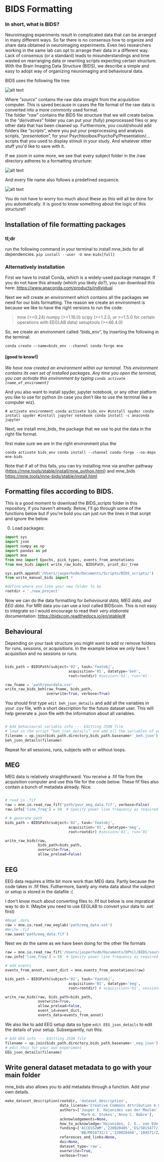 # BIDS Formatting
### In short, what is BIDS?
Neuroimaging experiments result in complicated data that can be arranged in many different ways. So far there is no consensus how to organize and share data obtained in neuroimaging experiments. Even two researchers working in the same lab can opt to arrange their data in a different way. Lack of consensus (or a standard) leads to misunderstandings and time wasted on rearranging data or rewriting scripts expecting certain structure. With the Brain Imaging Data Structure (BIDS), we describe a simple and easy to adopt way of organizing neuroimaging and behavioural data.


BIDS uses the following file tree:

![alt text](https://github.com/jasperhajonides/bids_brognition/blob/main/ims/bids_tree.png)

 
Where “*source*” contains the raw data straight from the acquisition computer. This is saved because in cases the file format of the raw data is converted into a more commonly used format.  
The folder “*raw*” contains the BIDS file structure that we will create below.
In the “*derivatives*” folder you can put your (fully) preprocessed files or any other data that has been cleaned up.
Furthermore, you could/should add folders like “*scripts*”, where you put your preprocessing and analysis scripts, “*presentation*”, for your Psychtoolbox/PsychoPy/Presentation/… scripts that you used to display stimuli in your study. And whatever other stuff you'd like to save with it.

If we zoom in some more, we see that every subject folder in the /raw directory adheres to a formatting structure:

![alt text](https://github.com/jasperhajonides/bids_brognition/blob/main/ims/data_types.png)

And every file name also follows a predefined sequence.

![alt text](https://github.com/jasperhajonides/bids_brognition/blob/main/ims/naming_structure.png)

You do not have to worry too much about these as this will all be done for you automatically. It is good to know something about the logic of this structure!!

## Installation of file formatting packages

### tl;dr
run the following command in your terminal to install mne_bids for all dependencies.
`pip install --user -U mne-bids[full]`

### Alternatively installation

First we have to install Conda, which is a widely-used package manager. If you do not have this already (which you likely do?), you can download this here: https://www.anaconda.com/products/individual 

Next we will create an environment which contains all the packages we need for our bids formatting. The reason we create an environment is because we like to have the right versions to run the code:

> mne (>=0.24)
> numpy (>=1.16.0)
> scipy (>=1.2.0, or >=1.5.0 for certain operations with EEGLAB data)
> setuptools (>=46.4.0)

So, we create an environment called “bids_env”, by inserting the following in the terminal:

`conda create –-name=bids_env --channel conda-forge mne`

#### [good to know!]
_We have now created an environment within our terminal. This environment contains its own set of installed packages. Any time you open the terminal, you can activate this environment by typing `conda activate [name_of_enviroment]`_


And you also want to install spyder, jupyter notebook, or any other platform you like to use for python (in case you don’t like to use the terminal like a computer wiz).

`# activate environment
conda activate bids_env
#install spyder
conda install spyder
#install jupyter notebook
conda install -c anaconda jupyter`

Next, we install mne_bids, the package that we use to put the data in the right file format.

first make sure we are in the right environment plus the  

`conda activate bids_env
conda install --channel conda-forge --no-deps mne-bids`


Note that if all of this fails, you can try installing mne via another pathway (https://mne.tools/stable/install/mne_python.html) and mne_bids https://mne.tools/mne-bids/stable/install.html



## Formatting files according to BIDS.

This is a good moment to download the BIDS_scripts folder in this repository, if you haven't already. Below, I'll go through some of the functions below but if you're bold you can just run the lines in that script and ignore the below.


0.	Load packages:

```python
import sys  
import json
import numpy as np
import pandas as pd
import mne
from mne import Epochs, pick_types, events_from_annotations
from mne_bids import write_raw_bids, BIDSPath, print_dir_tree

sys.path.append('/Users/jasperhvdm/Documents/Scripts/BIDS_scripts/')
from write_manual_bids import *

#define where you like your new folder to be
rootdir = './new_project'
```

Now we can do the data formatting for *behavioural data, MEG data, and EEG data*. For MRI data you can use a tool called BIDScoin. This is not easy to integrate so I would encourage to read their _very elaborate_ documentation: https://bidscoin.readthedocs.io/en/stable/#

## Behavioural
Depending on your task structure you might want to add or remove folders for runs, sessions, or acquisitions. In the example below we only have 1 acquisition and no sessions or runs. 

```python

bids_path = BIDSPath(subject='02', task='featobj',
                             acquisition='01', datatype='beh',
                             root=rootdir) #session='01', run='01'

raw_fname = 'path/yourdata.csv'
write_raw_bids_beh(raw_fname, bids_path,
                   overwrite=True, verbose=True)
```

You should first type `edit beh_json_details` and add all the variables in your .csv file, with a short description for the future dataset user.
This will help generate a .json file with the information about all variables.

```python

# Add behavioural variable info --- Editting JSON file
# load in the script “beh_json_details” and add all the variables of your task. 
filename = op.join(bids_path.directory,bids_path.basename+'_beh.json')
beh_json_details(filename)
```

Repeat for all sessions, runs, subjects with or without loops.


## MEG 

MEG data is relatively straightforward. You receive a .fif file from the acquisition computer and use this file for the code below.
These fif files also contain a bunch of metadata already. Nice. 

```python

# read in .fif
raw = mne.io.read_raw_fif('path/your_meg_data.fif', verbose=False)
raw.info['line_freq'] = 50  # Specify power line frequency as required by BIDS. probably correct already but just checking. 

# # generate path
bids_path = BIDSPath(subject='02', task='featobj',
                             acquisition='01', datatype='meg',
                             root=rootdir) #session='01', run='01'

write_raw_bids(raw, 
               bids_path=bids_path, 
               overwrite=True, 
               allow_preload=False)
```

## EEG

EEG data requires a little bit more work than MEG data. Partly because the code takes in .fif files. Futhermore, barely any meta data about the subject or setup is stored in the datafile :( 

I don't know much about converting files to .fif but below is one impratical way to do it. (Maybe you need to use EEGLAB to convert your data to .set first)

```python
#Read .data
raw = mne.io.read_raw_eeglab('path/eeg_data.set')
#Write .fif
raw.save('path/eeg_data.fif')
```

Next we do the same as we have been doing for the other file formats

```python
raw = mne.io.read_raw_fif('/Users/jasperhvdm/Documents/DPhil/BIDS/sourcedata/test_epo_04.fif', verbose=False)
raw.info['line_freq'] = 50  # Specify power line frequency as required by BIDS.

# add events
events_from_annot, event_dict = mne.events_from_annotations(raw)

bids_path = BIDSPath(subject='02', task='featobj',
                             acquisition='01', datatype='eeg',
                             root=rootdir) # acquisition='01', session='01', run='01'

write_raw_bids(raw, bids_path=bids_path, 
               overwrite=True, 
               allow_preload=False,
               event_id=event_dict,
               events_data=events_from_annot)
```
We also like to add EEG setup data so type `edit EEG_json_details` to edit the details of your setup.
Subsequently, run this:

```python
# Add EEG info --- Editting JSON file
filename = op.join(bids_path.directory,bids_path.basename+'_eeg.json')
# edit this for your own experiment
EEG_json_details(filename)
```

## Write general dataset metadata to go with your main folder

mne_bids also allows you to add metadata through a function. Add your own details.


```python
make_dataset_description(rootdir, 'dataset_description', 
                         data_license='Creative Commons Attribution 4.0 International License.',
                         authors=['Jasper E. Hajonides van der Meulen','Freek van Ede',
                                  'Mark G. Stokes','Anna C. Nobre'], 
                         acknowledgements=None, 
                         how_to_acknowledge='Hajonides, J. E., van Ede, F., Stokes, M. G., & Nobre, A. C. (2020). Comparing the prioritization of items and feature-dimensions in visual working memory. Journal of vision, 20(8), 25-25.',
                         funding=['ACCESS2WM','220020405','ES/S015477/1','MR/J009024/1',
                                  'BB/M010732/1','220020448','104571/Z/14/Z','203139/Z/16/Z'], 
                         references_and_links=None, 
                         doi=None, 
                         dataset_type='raw', 
                         overwrite=True, 
                         verbose=True)
```






